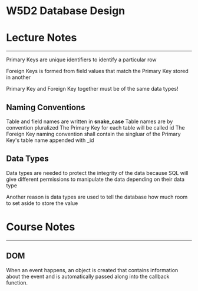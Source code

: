 # W5D2 Database Design
# Lecture Notes
_________________
Primary Keys are unique identifiers to identify a particular row

Foreign Keys is formed from field values that match the Primary Key stored in another

Primary Key and Foreign Key together must be of the same data types!

## Naming Conventions
Table and field names are written in **snake_case**
Table names are by convention pluralized
The Primary Key for each table will be called id
The Foreign Key naming convention shall contain the singluar of the Primary Key's table name appended with _id

## Data Types
Data types are needed to protect the integrity of the data because SQL will give different permissions to manipulate the data depending on their data type

Another reason is data types are used to tell the database how much room to set aside to store the value

# Course Notes
_________________
## DOM
When an event happens, an object is created that contains information about the event and is automatically passed along into the callback function.
